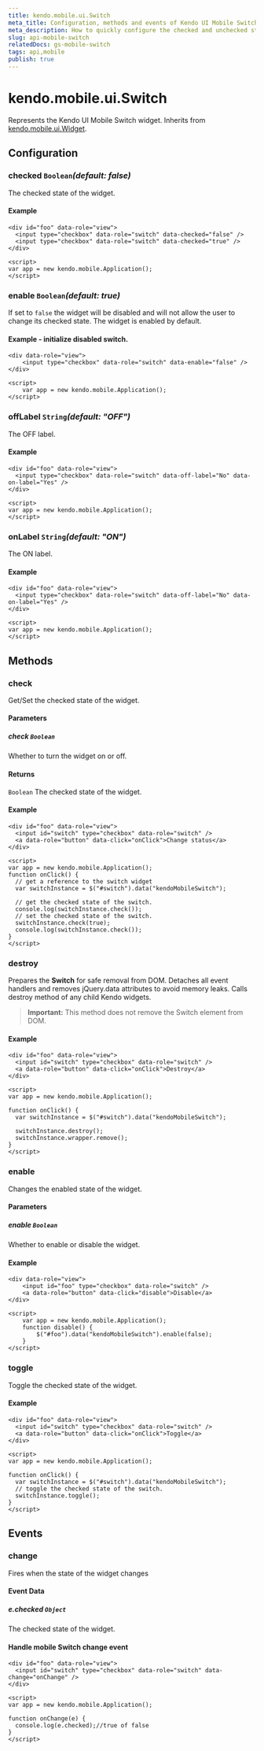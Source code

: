 ```yaml
---
title: kendo.mobile.ui.Switch
meta_title: Configuration, methods and events of Kendo UI Mobile Switch
meta_description: How to quickly configure the checked and unchecked state of Mobile Switch widget.
slug: api-mobile-switch
relatedDocs: gs-mobile-switch
tags: api,mobile
publish: true
---
```


# kendo.mobile.ui.Switch

Represents the Kendo UI Mobile Switch widget. Inherits from [kendo.mobile.ui.Widget](/kendo-ui/api/framework/mobilewidget).

## Configuration

### checked `Boolean`*(default: false)*

The checked state of the widget.

#### Example

    <div id="foo" data-role="view">
      <input type="checkbox" data-role="switch" data-checked="false" />
      <input type="checkbox" data-role="switch" data-checked="true" />
    </div>

    <script>
    var app = new kendo.mobile.Application();
    </script>

### enable `Boolean`*(default: true)*

If set to `false` the widget will be disabled and will not allow the user to change its checked state. The widget is enabled by default.


#### Example - initialize disabled switch.

    <div data-role="view">
        <input type="checkbox" data-role="switch" data-enable="false" />
    </div>

    <script>
        var app = new kendo.mobile.Application();
    </script>

### offLabel `String`*(default: "OFF")*

The OFF label.

#### Example

    <div id="foo" data-role="view">
      <input type="checkbox" data-role="switch" data-off-label="No" data-on-label="Yes" />
    </div>

    <script>
    var app = new kendo.mobile.Application();
    </script>

### onLabel `String`*(default: "ON")*

The ON label.

#### Example

    <div id="foo" data-role="view">
      <input type="checkbox" data-role="switch" data-off-label="No" data-on-label="Yes" />
    </div>

    <script>
    var app = new kendo.mobile.Application();
    </script>

## Methods

### check

Get/Set the checked state of the widget.

#### Parameters

##### check `Boolean`

Whether to turn the widget on or off.

#### Returns

`Boolean` The checked state of the widget.

#### Example

    <div id="foo" data-role="view">
      <input id="switch" type="checkbox" data-role="switch" />
      <a data-role="button" data-click="onClick">Change status</a>
    </div>

    <script>
    var app = new kendo.mobile.Application();
    function onClick() {
      // get a reference to the switch widget
      var switchInstance = $("#switch").data("kendoMobileSwitch");

      // get the checked state of the switch.
      console.log(switchInstance.check());
      // set the checked state of the switch.
      switchInstance.check(true);
      console.log(switchInstance.check());
    }
    </script>

### destroy
Prepares the **Switch** for safe removal from DOM. Detaches all event handlers and removes jQuery.data attributes to avoid memory leaks. Calls destroy method of any child Kendo widgets.

> **Important:** This method does not remove the Switch element from DOM.

#### Example

    <div id="foo" data-role="view">
      <input id="switch" type="checkbox" data-role="switch" />
      <a data-role="button" data-click="onClick">Destroy</a>
    </div>

    <script>
    var app = new kendo.mobile.Application();

    function onClick() {
      var switchInstance = $("#switch").data("kendoMobileSwitch");

      switchInstance.destroy();
      switchInstance.wrapper.remove();
    }
    </script>

### enable

Changes the enabled state of the widget.

#### Parameters

##### enable `Boolean`

Whether to enable or disable the widget.

#### Example

    <div data-role="view">
        <input id="foo" type="checkbox" data-role="switch" />
        <a data-role="button" data-click="disable">Disable</a>
    </div>

    <script>
        var app = new kendo.mobile.Application();
        function disable() {
            $("#foo").data("kendoMobileSwitch").enable(false);
        }
    </script>

### toggle

Toggle the checked state of the widget.

#### Example

    <div id="foo" data-role="view">
      <input id="switch" type="checkbox" data-role="switch" />
      <a data-role="button" data-click="onClick">Toggle</a>
    </div>

    <script>
    var app = new kendo.mobile.Application();

    function onClick() {
      var switchInstance = $("#switch").data("kendoMobileSwitch");
      // toggle the checked state of the switch.
      switchInstance.toggle();
    }
    </script>

## Events

### change

Fires when the state of the widget changes

#### Event Data

##### e.checked `Object`

The checked state of the widget.

#### Handle mobile Switch change event

    <div id="foo" data-role="view">
      <input id="switch" type="checkbox" data-role="switch" data-change="onChange" />
    </div>

    <script>
    var app = new kendo.mobile.Application();

    function onChange(e) {
      console.log(e.checked);//true of false
    }
    </script>
